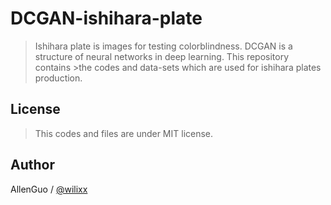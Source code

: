 # DCGAN-ishihara-plate


>Ishihara plate is images for testing colorblindness. DCGAN is a structure of neural networks in deep learning. This repository contains >the codes and data-sets which are used for ishihara plates production. 


## License
>This codes and files are under MIT license. 

## Author
AllenGuo / [@wilixx](https://github.com/wilixx)
